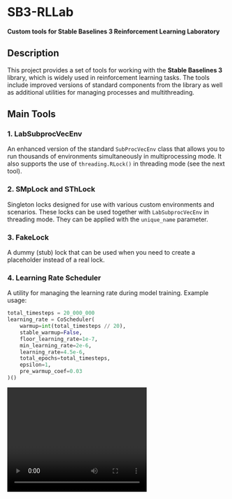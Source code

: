 # SB3-RLLab

**Custom tools for Stable Baselines 3 Reinforcement Learning Laboratory**

## Description

This project provides a set of tools for working with the **Stable Baselines 3** library, which is widely used in reinforcement learning tasks. The tools include improved versions of standard components from the library as well as additional utilities for managing processes and multithreading.

## Main Tools

### 1. LabSubprocVecEnv

An enhanced version of the standard `SubProcVecEnv` class that allows you to run thousands of environments simultaneously in multiprocessing mode. It also supports the use of `threading.RLock()` in threading mode (see the next tool).

### 2. SMpLock and SThLock

Singleton locks designed for use with various custom environments and scenarios. These locks can be used together with `LabSubprocVecEnv` in threading mode. They can be applied with the `unique_name` parameter.

### 3. FakeLock

A dummy (stub) lock that can be used when you need to create a placeholder instead of a real lock.

### 4. Learning Rate Scheduler

A utility for managing the learning rate during model training. Example usage:

```python
total_timesteps = 20_000_000
learning_rate = CoScheduler(
    warmup=int(total_timesteps // 20),
    stable_warmup=False,
    floor_learning_rate=1e-7,
    min_learning_rate=2e-6,
    learning_rate=4.5e-6,
    total_epochs=total_timesteps,
    epsilon=1,
    pre_warmup_coef=0.03
)()
```
<video width="320" height="240" controls>
    
  <source src=https://github.com/cubecloud/sb3-rllab/main/tests/LunarLander-v2_250702-185132.mp4" type="video/mp4">
  Your browser does not support the video tag.
</video>
